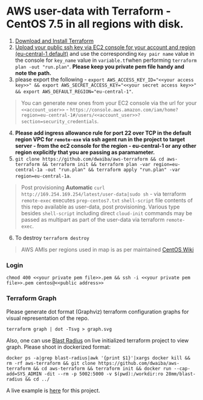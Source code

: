 # AWS user-data with Terraform - CentOS 7.5 in all regions with disk.

1. [Download and Install Terraform](https://www.terraform.io/downloads.html)
2. [Upload your public ssh key via EC2 console for your account and region (eu-central-1 default)](https://eu-central-1.console.aws.amazon.com/ec2/v2/home?region=eu-central-1#KeyPairs:sort=keyName) and use the corresponding `Key pair name` value in the console for `key_name` value in `variable.tf`when performing `terraform plan -out "run.plan"`. **Please keep you private pem file handy and note the path.**
3. please export the following - 
`export AWS_ACCESS_KEY_ID="<<your access key>>" && export AWS_SECRET_ACCESS_KEY="<<your secret access key>>" && export AWS_DEFAULT_REGION="eu-central-1"`. 

> You can generate new ones from your EC2 console via the url for your `<<account_user>>` - `https://console.aws.amazon.com/iam/home?region=eu-central-1#/users/<<account_user>>?section=security_credentials`.

4. **Please add ingress allowance rule for port 22 over TCP in the default region VPC for `remote-exe` via ssh agent run in the project to target server - from the ec2 console for the region - eu-central-1 or any other region explicitly that you are passing as paramameter.**
5. `git clone https://github.com/dwaiba/aws-terraform && cd aws-terraform && terraform init && terraform plan -var region=eu-central-1a -out "run.plan" && terraform apply "run.plan" -var region=eu-central-1a`.
> Post provisioning **Automatic** `curl http://169.254.169.254/latest/user-data|sudo sh` - via terraform `remote-exec` executes `prep-centos7.txt` `shell-script` file contents of this repo available as user-data, post provisioning. Various type besides `shell-script` including direct `cloud-init` commands may be passed as multipart as part of the user-data via terraform `remote-exec`.
6. To destroy `terraform destroy`

> AWS AMIs per regions used in map is as per maintained [CentOS Wiki](https://wiki.centos.org/Cloud/AWS#head-78d1e3a4e6ba5c5a3847750d88266916ffe69648)

### Login

`chmod 400 <<your private pem file>>.pem && ssh -i <<your private pem file>>.pem centos@<<public address>>`


### Terraform Graph
Please generate dot format (Graphviz) terraform configuration graphs for visual representation of the repo.

`terraform graph | dot -Tsvg > graph.svg`

Also, one can use [Blast Radius](https://github.com/28mm/blast-radius) on live initialized terraform project to view graph.
Please shoot in dockerized format:

`docker ps -a|grep blast-radius|awk '{print $1}'|xargs docker kill && rm -rf aws-terraform && git clone https://github.com/dwaiba/aws-terraform && cd aws-terraform && terraform init && docker run --cap-add=SYS_ADMIN -dit --rm -p 5002:5000 -v $(pwd):/workdir:ro 28mm/blast-radius && cd ../`

 A live example is [here](http://buildservers.westeurope.cloudapp.azure.com:5002/) for this project. 
